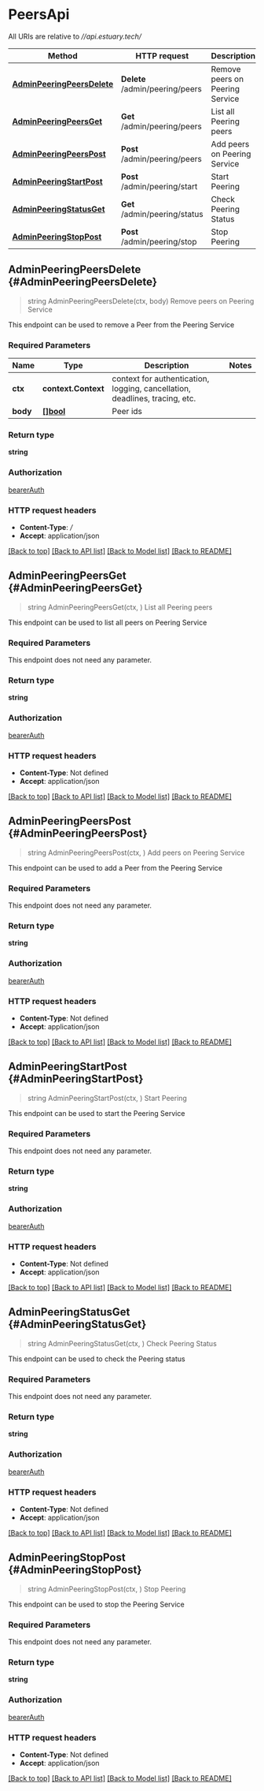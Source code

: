 # PeersApi

All URIs are relative to *//api.estuary.tech/*

Method | HTTP request | Description
------------- | ------------- | -------------
[**AdminPeeringPeersDelete**](PeersApi.md#AdminPeeringPeersDelete) | **Delete** /admin/peering/peers | Remove peers on Peering Service
[**AdminPeeringPeersGet**](PeersApi.md#AdminPeeringPeersGet) | **Get** /admin/peering/peers | List all Peering peers
[**AdminPeeringPeersPost**](PeersApi.md#AdminPeeringPeersPost) | **Post** /admin/peering/peers | Add peers on Peering Service
[**AdminPeeringStartPost**](PeersApi.md#AdminPeeringStartPost) | **Post** /admin/peering/start | Start Peering
[**AdminPeeringStatusGet**](PeersApi.md#AdminPeeringStatusGet) | **Get** /admin/peering/status | Check Peering Status
[**AdminPeeringStopPost**](PeersApi.md#AdminPeeringStopPost) | **Post** /admin/peering/stop | Stop Peering

## **AdminPeeringPeersDelete** {#AdminPeeringPeersDelete}
> string AdminPeeringPeersDelete(ctx, body)
Remove peers on Peering Service

This endpoint can be used to remove a Peer from the Peering Service

### Required Parameters

Name | Type | Description  | Notes
------------- | ------------- | ------------- | -------------
 **ctx** | **context.Context** | context for authentication, logging, cancellation, deadlines, tracing, etc.
  **body** | [**[]bool**](bool.md)| Peer ids | 

### Return type

**string**

### Authorization

[bearerAuth](../README.md#bearerAuth)

### HTTP request headers

 - **Content-Type**: */*
 - **Accept**: application/json

[[Back to top]](#) [[Back to API list]](../README.md#documentation-for-api-endpoints) [[Back to Model list]](../README.md#documentation-for-models) [[Back to README]](../README.md)

## **AdminPeeringPeersGet** {#AdminPeeringPeersGet}
> string AdminPeeringPeersGet(ctx, )
List all Peering peers

This endpoint can be used to list all peers on Peering Service

### Required Parameters
This endpoint does not need any parameter.

### Return type

**string**

### Authorization

[bearerAuth](../README.md#bearerAuth)

### HTTP request headers

 - **Content-Type**: Not defined
 - **Accept**: application/json

[[Back to top]](#) [[Back to API list]](../README.md#documentation-for-api-endpoints) [[Back to Model list]](../README.md#documentation-for-models) [[Back to README]](../README.md)

## **AdminPeeringPeersPost** {#AdminPeeringPeersPost}
> string AdminPeeringPeersPost(ctx, )
Add peers on Peering Service

This endpoint can be used to add a Peer from the Peering Service

### Required Parameters
This endpoint does not need any parameter.

### Return type

**string**

### Authorization

[bearerAuth](../README.md#bearerAuth)

### HTTP request headers

 - **Content-Type**: Not defined
 - **Accept**: application/json

[[Back to top]](#) [[Back to API list]](../README.md#documentation-for-api-endpoints) [[Back to Model list]](../README.md#documentation-for-models) [[Back to README]](../README.md)

## **AdminPeeringStartPost** {#AdminPeeringStartPost}
> string AdminPeeringStartPost(ctx, )
Start Peering

This endpoint can be used to start the Peering Service

### Required Parameters
This endpoint does not need any parameter.

### Return type

**string**

### Authorization

[bearerAuth](../README.md#bearerAuth)

### HTTP request headers

 - **Content-Type**: Not defined
 - **Accept**: application/json

[[Back to top]](#) [[Back to API list]](../README.md#documentation-for-api-endpoints) [[Back to Model list]](../README.md#documentation-for-models) [[Back to README]](../README.md)

## **AdminPeeringStatusGet** {#AdminPeeringStatusGet}
> string AdminPeeringStatusGet(ctx, )
Check Peering Status

This endpoint can be used to check the Peering status

### Required Parameters
This endpoint does not need any parameter.

### Return type

**string**

### Authorization

[bearerAuth](../README.md#bearerAuth)

### HTTP request headers

 - **Content-Type**: Not defined
 - **Accept**: application/json

[[Back to top]](#) [[Back to API list]](../README.md#documentation-for-api-endpoints) [[Back to Model list]](../README.md#documentation-for-models) [[Back to README]](../README.md)

## **AdminPeeringStopPost** {#AdminPeeringStopPost}
> string AdminPeeringStopPost(ctx, )
Stop Peering

This endpoint can be used to stop the Peering Service

### Required Parameters
This endpoint does not need any parameter.

### Return type

**string**

### Authorization

[bearerAuth](../README.md#bearerAuth)

### HTTP request headers

 - **Content-Type**: Not defined
 - **Accept**: application/json

[[Back to top]](#) [[Back to API list]](../README.md#documentation-for-api-endpoints) [[Back to Model list]](../README.md#documentation-for-models) [[Back to README]](../README.md)

